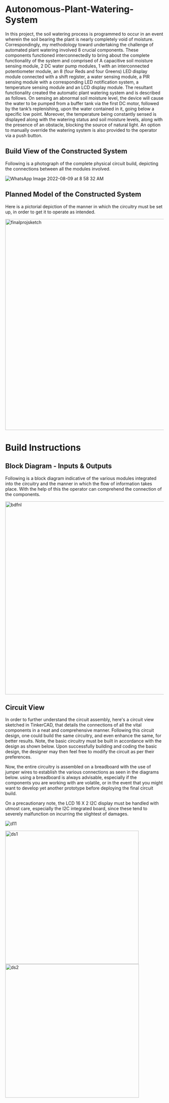 # Autonomous-Plant-Watering-System

In this project, the soil watering process is programmed to occur in an event wherein the soil bearing the plant is nearly completely void of moisture. Correspondingly, my methodology toward undertaking the challenge of automated plant watering involved 8 crucial components. These components functioned interconnectedly to bring about the complete functionality of the system and comprised of A capacitive soil moisture sensing module, 2 DC water pump modules, 1 with an interconnected potentiometer module, an 8 (four Reds and four Greens) LED display module connected with a shift register, a water sensing module, a PIR sensing module with a corresponding LED notification system, a temperature sensing module and an LCD display module. The resultant functionality created the automatic plant watering system and is described as follows. On sensing an abnormal soil moisture level, the device will cause the water to be pumped from a buffer tank via the first DC motor, followed by the tank’s replenishing, upon the water contained in it, going below a specific low point. Moreover, the temperature being constantly sensed is displayed along with the watering status and soil moisture levels, along with the presence of an obstacle, blocking the source of natural light. An option to manually override the watering system is also provided to the operator via a push button.

## Build View of the Constructed System

Following is a photograph of the complete physical circuit build, depicting the connections between all the modules involved.

![WhatsApp Image 2022-08-09 at 8 58 32 AM](https://user-images.githubusercontent.com/111105406/184284946-4c5b1228-4e6a-4f9d-accb-5391b3c10f23.jpeg)

## Planned Model of the Constructed System

Here is a pictorial depiction of the manner in which the circuitry must be set up, in order to get it to operate as intended.

<img width="671" alt="finalprojsketch" src="https://user-images.githubusercontent.com/111105406/184285684-bd8f0a17-0699-40a5-9620-f5a6bb64eb96.png">

# Build Instructions

## Block Diagram - Inputs & Outputs

Following is a block diagram indicative of the various modules integrated into the circuitry and the manner in which the flow of information takes place. With the help of this the operator can comprehend the connection of the components.

<img width="614" alt="bdfnl" src="https://user-images.githubusercontent.com/111105406/184285815-6a056f92-52e3-4f10-b9ca-7b3398aa7d59.png">

## Circuit View

In order to further understand the circuit assembly, here's a circuit view sketched in TinkerCAD, that details the connections of all the vital components in a neat and comprehensive manner. Following this circuit design, one could build the same circuitry, and even enhance the same, for better results. Note, the basic circuitry must be built in accordance with the design as shown below. Upon successfully building and coding the basic design, the designer may then feel free to modify the circuit as per their preferences. 

Now, the entire circuitry is assembled on a breadboard with the use of jumper wires to establish the various connections as seen in the diagrams below. using a breadboard is always advisable, especially if the components you are working with are volatile, or in the event that you might want to develop yet another prototype before deploying the final circuit build.

On a precautionary note, the LCD 16 X 2 I2C display must be handled with utmost care, especially the I2C integrated board, since these tend to severely malfunction on incurring the slightest of damages.

![d11](https://user-images.githubusercontent.com/111105406/184286683-7591d19e-a226-4d63-9394-edc2a6301298.png)

<img width="424" alt="ds1" src="https://user-images.githubusercontent.com/111105406/184288563-ff87433b-e326-4292-aeb8-ec15d8da5280.png">

<img width="425" alt="ds2" src="https://user-images.githubusercontent.com/111105406/184288573-83e4e929-c74b-43ad-969d-cf221525ee90.png">


